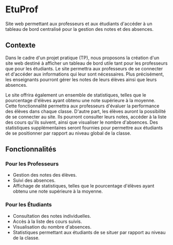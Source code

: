 # EtuProf

Site web permettant aux professeurs et aux étudiants d'accéder à un tableau de bord centralisé pour la gestion des notes et des absences.

## Contexte

Dans le cadre d'un projet pratique (TP), nous proposons la création d'un site web destiné à afficher un tableau de bord utile tant pour les professeurs que pour les étudiants. Le site permettra aux professeurs de se connecter et d'accéder aux informations qui leur sont nécessaires. Plus précisément, les enseignants pourront gérer les notes de leurs élèves ainsi que leurs absences.

Le site offrira également un ensemble de statistiques, telles que le pourcentage d'élèves ayant obtenu une note supérieure à la moyenne. Cette fonctionnalité permettra aux professeurs d'évaluer la performance des élèves dans chaque classe. D'autre part, les élèves auront la possibilité de se connecter au site. Ils pourront consulter leurs notes, accéder à la liste des cours qu'ils suivent, ainsi que visualiser le nombre d'absences. Des statistiques supplémentaires seront fournies pour permettre aux étudiants de se positionner par rapport au niveau global de la classe.

## Fonctionnalités

### Pour les Professeurs

- Gestion des notes des élèves.
- Suivi des absences.
- Affichage de statistiques, telles que le pourcentage d'élèves ayant obtenu une note supérieure à la moyenne.

### Pour les Étudiants

- Consultation des notes individuelles.
- Accès à la liste des cours suivis.
- Visualisation du nombre d'absences.
- Statistiques permettant aux étudiants de se situer par rapport au niveau de la classe.

